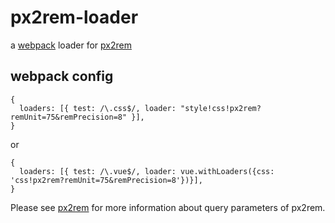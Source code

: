 # px2rem-loader

a [webpack](http://webpack.github.io/) loader for [px2rem](https://github.com/songsiqi/px2rem)

## webpack config

```
{
  loaders: [{ test: /\.css$/, loader: "style!css!px2rem?remUnit=75&remPrecision=8" }],
}
```

or

```
{
  loaders: [{ test: /\.vue$/, loader: vue.withLoaders({css: 'css!px2rem?remUnit=75&remPrecision=8'})}],
}
```

Please see [px2rem](https://github.com/songsiqi/px2rem) for more information about query parameters of px2rem.
